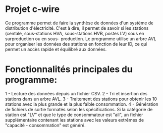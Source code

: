 # Projet c-wire

Ce programme permet de faire la synthèse de données d'un système de distribution d'électricité.
C'est à dire, il permet de savoir si les stations (centale, sous-stations HVA, sous-stations HVB, postes LV) sous en surproduction
ou en sous- production.
Le programme utilise un arbre AVL pour organiser les données des stations en fonction de leur ID, ce qui permet un accès rapide et équilibré aux données.

# Fonctionnalités principales du programme:

1 - Lecture des données depuis un fichier CSV. 
2 - Tri et insertion des stations dans un arbre AVL.
3 - Traitement des stations pour obtenir les 10 stations avec la plus grande et la plus faible consommation.
4 - Génération de fichiers de sortie formatés selon les spécifications.
Si la catégorie de station est "LV" et que le type de consommateur est "all", un fichier supplémentaire contenant les stations avec les valeurs extrêmes de "capacité - consommation" est généré.



